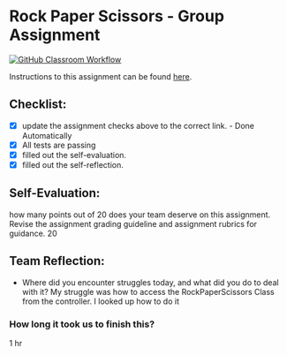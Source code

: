 Rock Paper Scissors - Group Assignment
===================================
[![GitHub Classroom Workflow](https://s///github.com/it3049c-fall22-henderson/rock-paper-scissors-Sweeneri/actions/workflows/classroom.yml/badge.svg)](https://s///github.com/it3049c-fall22-henderson/rock-paper-scissors-Sweeneri/actions/workflows/classroom.yml)

Instructions to this assignment can be found [here](https://it3049c.github.io/Material/Assignments/3.Rock_Paper_Scissors/).

## Checklist:
- [x] update the assignment checks above to the correct link. - Done Automatically
- [x] All tests are passing
- [x] filled out the self-evaluation.
- [x] filled out the self-reflection.

## Self-Evaluation: 
how many points out of 20 does your team deserve on this assignment. Revise the assignment grading guideline and assignment rubrics for guidance.
20
## Team Reflection:
- Where did you encounter struggles today, and what did you do to deal with it?
My struggle was how to access the RockPaperScissors Class from the controller. I looked up how to do it

### How long it took us to finish this?
1 hr
